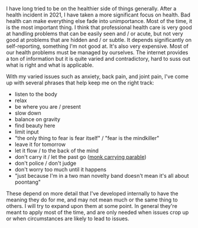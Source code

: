 I have long tried to be on the healthier side of things generally.  After a health incident in 2021, I have taken a more significant focus on health.  Bad health can make everything else fade into unimportance.  Most of the time, it is the most important thing.  I think that professional health care is very good at handling problems that can be easily seen and / or acute, but not very good at problems that are hidden and / or subtle.  It depends significantly on self-reporting, something I'm not good at.  It's also very expensive.  Most of our health problems must be managed by ourselves.  The internet provides a ton of information but it is quite varied and contradictory, hard to suss out what is right and what is applicable.

With my varied issues such as anxiety, back pain, and joint pain, I've come up with several phrases that help keep me on the right track:

- listen to the body
- relax
- be where you are / present
- slow down
- balance on gravity
- find beauty here
- limit input
- "the only thing to fear is fear itself" / "fear is the mindkiller"
- leave it for tomorrow
- let it flow / to the back of the mind
- don't carry it / let the past go ([monk carrying parable](https://asivanayoga.com/blogs/parables/the-two-monks-and-a-woman-at-the-river))
- don't police / don't judge
- don't worry too much until it happens
- "just because I'm in a two man novelty band doesn't mean it's all about poontang"

These depend on more detail that I've developed internally to have the meaning they do for me, and may not mean much or the same thing to others.  I will try to expand upon them at some point.  In general they're meant to apply most of the time, and are only needed when issues crop up or when circumstances are likely to lead to issues.
